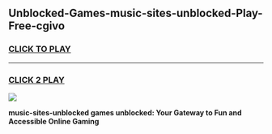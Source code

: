 
## Unblocked-Games-music-sites-unblocked-Play-Free-cgivo
<h3>
<a href="https://premium76.site?title=music-sites-unblocked&ref=23A">CLICK TO PLAY</a></h3>
<hr>

<h3>
<a href="https://premium76.site?title=music-sites-unblocked&ref=23A">CLICK 2 PLAY</a>
  
</h3>

<a href="https://premium76.site?title=music-sites-unblocked&ref=23A"><img src="https://clearcache.store/games.png"></a>


**music-sites-unblocked games unblocked: Your Gateway to Fun and Accessible Online Gaming**
